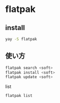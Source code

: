 # flatpak

## install
```bash
yay -S flatpak
```

## 使い方

```bash
flatpak search <soft>
flatpak install <soft>
flatpak update <soft>
```

list
```bash
flatpak list
```


<!--
```bash
```

-->